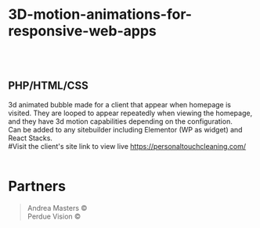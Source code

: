 # 3D-motion-animations-for-responsive-web-apps
<br><br>
## PHP/HTML/CSS 

3d animated bubble made for a client that appear when homepage is visited. They are looped to appear repeatedly when viewing the homepage, and they have 3d motion capabilities depending on the configuration. 
<br>
Can be added to any sitebuilder including Elementor (WP as widget) and React Stacks. 
<br>
#Visit the client's site link to view live https://personaltouchcleaning.com/
<br><br>
# Partners
> Andrea Masters ©
> <br>
> Perdue Vision ©
